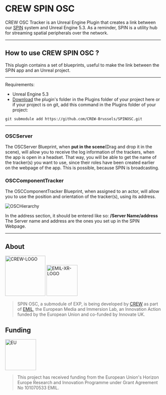 # CREW SPIN OSC 
 CREW OSC Tracker is an Unreal Engine Plugin that creates a link between our [SPIN](https://github.com/CREW-Brussels/SPIN) system and Unreal Engine 5.3. As a reminder, SPIN is a utility hub for streaming spatial peripherals over the network.
***
 ## How to use CREW SPIN OSC ?

This plugin contains a set of blueprints, useful to make the link between the SPIN app and an Unreal project.

***
Requirements:
- Unreal Engine 5.3
- [Download](https://github.com/CREW-Brussels/SPINOSCgit) the plugin's folder in the Plugins folder of your project here or if your project is on git, add this command in the Plugins folder of your project:
```
git submodule add https://github.com/CREW-Brussels/SPINOSC.git
```
***

### OSCServer 

The OSCServer Blueprint, when **put in the scene**(Drag and drop it in the scene), will allow you to receive the log information of the trackers, when the app is open in a headset. That way, you will be able to get the name of the tracker(s) you want to use, since their roles have been created earlier on the webpage of the app. This is possible, because SPIN is broadcasting.
 
### OSCComponentTracker

The OSCComponentTracker Blueprint, when assigned to an actor, will allow you to use the position and orientation of the tracker(s), using its address.

![OSCHierarchy](https://github.com/user-attachments/assets/306dae39-59d7-45a0-a563-f4f2d7a495e7)

In the address section, it should be entered like so: **/Server Name/address**
The Server name and address are the ones you set up in the SPIN Webpage.


 ***



## About
<img src="https://github.com/user-attachments/assets/2ffa225b-2966-4f68-8106-3fd403fd6988" alt="CREW-LOGO" width="130"/>  
<img src="https://emil-xr.eu/wp-content/uploads/2022/10/logo_emil-272x300.png)" alt="EMIL-XR-LOGO" width="100"/>

> SPIN OSC, a submodule of EXP, is being developed by [CREW](http://crew.brussels) as part of [EMIL](https://emil-xr.eu/), the European Media and Immersion Lab, an Innovation Action funded by the European Union and co-funded by Innovate UK. 

## Funding
<img src="https://emil-xr.eu/wp-content/uploads/2022/10/EN-Funded-by-the-EU-POS-1024x215.png)" alt="EU" height="100"/>

> This project has received funding from the European Union's Horizon Europe Research and Innovation Programme under Grant Agreement No 101070533 EMIL.
